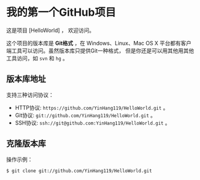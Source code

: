 # 我的第一个GitHub项目

这是项目 [HelloWorld] ，
欢迎访问。

这个项目的版本库是 **Git格式** ，在 Windows、Linux、Mac OS X
平台都有客户端工具可以访问。虽然版本库只提供Git一种格式，
但是你还是可以用其他用其他工具访问，如 ``svn`` 和 ``hg`` 。

## 版本库地址

支持三种访问协议：

* HTTP协议: `https://github.com/YinHang119/HelloWorld.git` 。
* Git协议: `git://github.com/YinHang119/HelloWorld.git` 。
* SSH协议: `ssh://git@github.com:YinHang119/HelloWorld.git` 。

## 克隆版本库

操作示例：

    $ git clone git://github.com/YinHang119/HelloWorld.git
